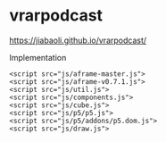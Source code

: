 # vrarpodcast

https://jiabaoli.github.io/vrarpodcast/

Implementation

	<script src="js/aframe-master.js">
	<script src="js/aframe-v0.7.1.js">
	<script src="js/util.js">
	<script src="js/components.js">
	<script src="js/cube.js">
	<script src="js/p5/p5.js">
	<script src="js/p5/addons/p5.dom.js">
	<script src="js/draw.js">
  <script src="js/bubble.js">
  <script src="js/bubble1.js">
  <script src="js/treemap.js">
  <script src="js/vis.js">
  <script src="js/vis-third.js"> 
  <script src="js/vis-fourth.js">
  <script src="js/vis.fifth.js">
  <script src="js/main.js">
  <css src="assets/css/custom.css">


# ${1:Project Name}
VR/AR podcast

## Installation
Open the index.html file, wait a couple of minutes for the page to load.

Open the webpage on your phone to experience VR mode. Noted that only Chrome for Android is supported for webVR, iPhone users can’t spilt the screen. Read more here for the supported devices:
https://webvr.rocks/

## Video link
https://vimeo.com/246911142


1. Download Zipfile from github and open it in your browser.
2. Direct link :https://jiabaoli.github.io/vrarpodcast/


## Contributing
1. Fork it!
2. Create your feature branch: `git checkout -b my-new-feature`
3. Commit your changes: `git commit -am 'Add some feature'`
4. Push to the branch: `git push origin my-new-feature`
5. Submit a pull request 



## License

(The Harvard Unimversity License)
Copyright (c) 2017 CS 171

